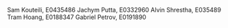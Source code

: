 Sam Kouteili, E0435486
Jachym Putta, E0332960
Alvin Shrestha, E035489
Tram Hoang, E0188347
Gabriel Petrov, E0191890

